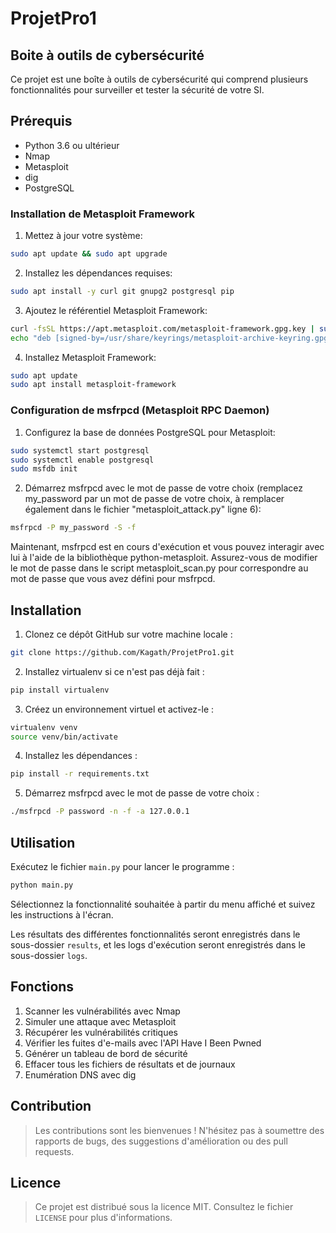# ProjetPro1
## Boite à outils de cybersécurité

Ce projet est une boîte à outils de cybersécurité qui comprend plusieurs fonctionnalités pour surveiller et tester la sécurité de votre SI.

## Prérequis

- Python 3.6 ou ultérieur
- Nmap
- Metasploit
- dig
- PostgreSQL

### Installation de Metasploit Framework

1. Mettez à jour votre système:
```bash
sudo apt update && sudo apt upgrade
```
2. Installez les dépendances requises:
```bash
sudo apt install -y curl git gnupg2 postgresql pip
```
3. Ajoutez le référentiel Metasploit Framework:
```bash
curl -fsSL https://apt.metasploit.com/metasploit-framework.gpg.key | sudo gpg --dearmor -o /usr/share/keyrings/metasploit-archive-keyring.gpg
echo "deb [signed-by=/usr/share/keyrings/metasploit-archive-keyring.gpg] https://apt.metasploit.com/ $(lsb_release -cs) main" | sudo tee /etc/apt/sources.list.d/metasploit-framework.list
```
4. Installez Metasploit Framework:
```bash
sudo apt update
sudo apt install metasploit-framework
```
### Configuration de msfrpcd (Metasploit RPC Daemon)

1. Configurez la base de données PostgreSQL pour Metasploit:
```bash
sudo systemctl start postgresql
sudo systemctl enable postgresql
sudo msfdb init
```
2. Démarrez msfrpcd avec le mot de passe de votre choix (remplacez my_password par un mot de passe de votre choix, à remplacer également dans le fichier "metasploit_attack.py" ligne 6):
```bash
msfrpcd -P my_password -S -f
```
Maintenant, msfrpcd est en cours d'exécution et vous pouvez interagir avec lui à l'aide de la bibliothèque python-metasploit. Assurez-vous de modifier le mot de passe dans le script metasploit_scan.py pour correspondre au mot de passe que vous avez défini pour msfrpcd.

## Installation

1. Clonez ce dépôt GitHub sur votre machine locale :
```bash
git clone https://github.com/Kagath/ProjetPro1.git
```
2. Installez virtualenv si ce n'est pas déjà fait :
```bash
pip install virtualenv
```
3. Créez un environnement virtuel et activez-le :
```bash
virtualenv venv
source venv/bin/activate
```
4. Installez les dépendances :
```bash
pip install -r requirements.txt
```
5. Démarrez msfrpcd avec le mot de passe de votre choix :
```bash
./msfrpcd -P password -n -f -a 127.0.0.1
```
## Utilisation

Exécutez le fichier `main.py` pour lancer le programme :
```bash
python main.py
```
Sélectionnez la fonctionnalité souhaitée à partir du menu affiché et suivez les instructions à l'écran.

Les résultats des différentes fonctionnalités seront enregistrés dans le sous-dossier `results`, et les logs d'exécution seront enregistrés dans le sous-dossier `logs`.

## Fonctions

1. Scanner les vulnérabilités avec Nmap
2. Simuler une attaque avec Metasploit
3. Récupérer les vulnérabilités critiques
4. Vérifier les fuites d'e-mails avec l'API Have I Been Pwned
5. Générer un tableau de bord de sécurité
6. Effacer tous les fichiers de résultats et de journaux
7. Enumération DNS avec dig

## Contribution

> Les contributions sont les bienvenues ! 
> N'hésitez pas à soumettre des rapports de bugs, des suggestions d'amélioration ou des pull requests.

## Licence

> Ce projet est distribué sous la licence MIT. 
> Consultez le fichier `LICENSE` pour plus d'informations.
